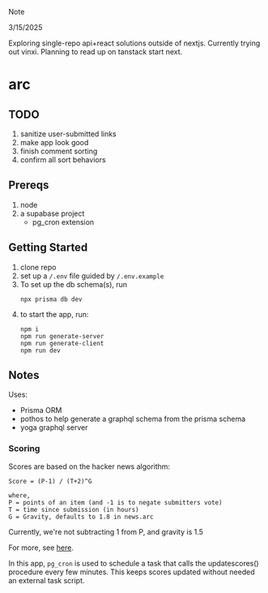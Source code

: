 > [!NOTE]  
> 3/15/2025
> 
> Exploring single-repo api+react solutions outside of nextjs. Currently trying out vinxi. Planning to read up on tanstack start next.


# arc

## TODO
1. sanitize user-submitted links
2. make app look good
3. finish comment sorting
4. confirm all sort behaviors

## Prereqs

1. node
2. a supabase project
   - pg_cron extension

## Getting Started

1. clone repo
2. set up a `/.env` file guided by `/.env.example`
3. To set up the db schema(s), run
   ```
   npx prisma db dev
   ```
4. to start the app, run:
   ```
   npm i
   npm run generate-server
   npm run generate-client
   npm run dev
   ```

## Notes

Uses:
 - Prisma ORM
 - pothos to help generate a graphql schema from the prisma schema
 - yoga graphql server

### Scoring

Scores are based on the hacker news algorithm:

```
Score = (P-1) / (T+2)^G

where,
P = points of an item (and -1 is to negate submitters vote)
T = time since submission (in hours)
G = Gravity, defaults to 1.8 in news.arc
```

Currently, we're not subtracting 1 from P, and gravity is 1.5

For more, see
[here](https://medium.com/hacking-and-gonzo/how-hacker-news-ranking-algorithm-works-1d9b0cf2c08d).

In this app, `pg_cron` is used to schedule a task that calls the updatescores()
procedure every few minutes. This keeps scores updated without needed an
external task script.
